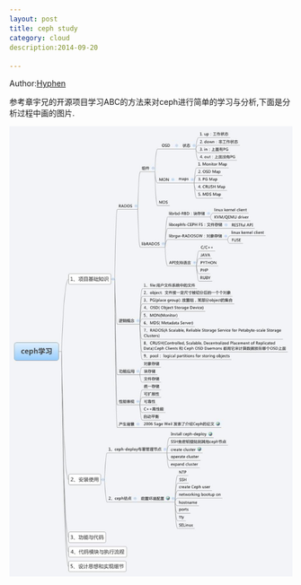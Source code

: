 ```yaml
---
layout: post
title: ceph study
category: cloud
description:2014-09-20

---
```


Author:[Hyphen](http://weibo.com/344736086)


参考章宇兄的开源项目学习ABC的方法来对ceph进行简单的学习与分析,下面是分析过程中画的图片.

![ceph](/images/githubpages/ceph_learn.jpg)
